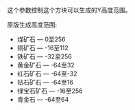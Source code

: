 这个参数控制这个方块可以生成的Y高度范围。

原版生成高度范围:
* 煤矿石 — 0至256
* 铜矿石 — -16至112
* 铁矿石 — -32至256
* 黄金矿石 — -64至32
* 红石矿石 — -64至-32
* 钻石矿石 — -64至16
* 绿宝石矿石 — -16至256
* 青金石 — -64至64